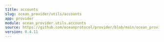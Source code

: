 ```yaml
---
title: accounts
slug: ocean_provider/utils/accounts
app: provider
module: ocean_provider.utils.accounts
source: https://github.com/oceanprotocol/provider/blob/main/ocean_provider/utils/accounts.py
version: 0.4.11
---
```

